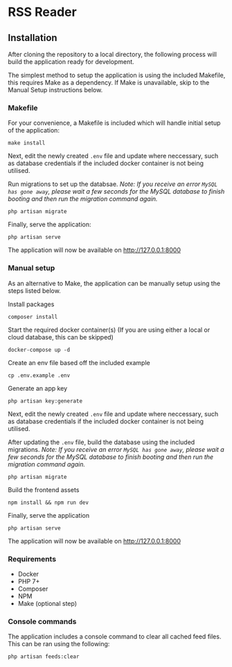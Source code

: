 # RSS Reader

## Installation

After cloning the repository to a local directory, the following process will build the application ready for development.

The simplest method to setup the application is using the included Makefile, this requires Make as a dependency. If Make is unavailable, skip to the Manual Setup instructions below.

### Makefile

For your convenience, a Makefile is included which will handle initial setup of the application:

```
make install
```

Next, edit the newly created `.env` file and update where neccessary, such as database credentials if the included docker container is not being utilised. 

Run migrations to set up the databsae. _Note: If you receive an error `MySQL has gone away`, please wait a few seconds for the MySQL database to finish booting and then run the migration command again._
```
php artisan migrate
```

Finally, serve the application:
```
php artisan serve
```

The application will now be available on http://127.0.0.1:8000

### Manual setup

As an alternative to Make, the application can be manually setup using the steps listed below.

Install packages
```
composer install
```

Start the required docker container(s) (If you are using either a local or cloud database, this can be skipped)
```
docker-compose up -d
```

Create an env file based off the included example
```
cp .env.example .env
```

Generate an app key
```
php artisan key:generate
```

Next, edit the newly created `.env` file and update where neccessary, such as database credentials if the included docker container is not being utilised. 

After updating the `.env` file, build the database using the included migrations. _Note: If you receive an error `MySQL has gone away`, please wait a few seconds for the MySQL database to finish booting and then run the migration command again._ 
```
php artisan migrate
```

Build the frontend assets
```
npm install && npm run dev
```

Finally, serve the application
```
php artisan serve
```

The application will now be available on http://127.0.0.1:8000

### Requirements 

- Docker
- PHP 7+
- Composer
- NPM
- Make (optional step)

### Console commands

The application includes a console command to clear all cached feed files. This can be ran using the following:

```
php artisan feeds:clear
```
